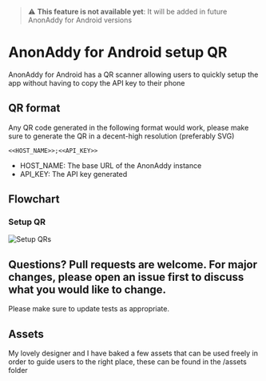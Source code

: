 
> :warning: **This feature is not available yet**: It will be added in future AnonAddy for Android versions

# AnonAddy for Android setup QR    
 AnonAddy for Android has a QR scanner allowing users to quickly setup the app without having to copy the API key to their phone    
    
## QR format    
 Any QR code generated in the following format would work, please make sure to generate the QR in a decent-high resolution (preferably SVG)    
    
``` <<HOST_NAME>>;<<API_KEY>> ```    
 - HOST_NAME: The base URL of the AnonAddy instance    
- API_KEY: The API key generated    
    
## Flowchart  
  ### Setup QR  
![Setup QRs](assets/setup_qr.png)  
  
## Questions? Pull requests are welcome. For major changes, please open an issue first to discuss what you would like to change.    
Please make sure to update tests as appropriate.  
  
## Assets
My lovely designer and I have baked a few assets that can be used freely in order to guide users to the right place, these can be found in the /assets folder
